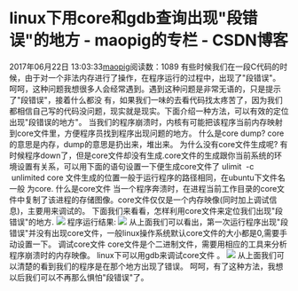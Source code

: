 # linux下用core和gdb查询出现"段错误"的地方 - maopig的专栏 - CSDN博客
2017年06月22日 13:03:33[maopig](https://me.csdn.net/maopig)阅读数：1089
有些时候我们在一段C代码的时候，由于对一个非法内存进行了操作，在程序运行的过程中，出现了"段错误"。
呵呵，这种问题我想很多人会经常遇到。遇到这种问题是非常无语的，只是提示了"段错误"，接着什么都没 有，如果我们一味的去看代码找太疼苦了，因为我们都相信自己写的代码没问题，现实就是现实。下面介绍一种方法，可以有效的定位出现"段错误的地方"。
当我们的程序崩溃时，内核有可能把该程序当前内存映射到core文件里，方便程序员找到程序出现问题的地方。
什么是core dump?
core的意思是内存，dump的意思是扔出来，堆出来。
为什么没有core文件生成呢?
有时候程序down了，但是core文件却没有生成.core文件的生成跟你当前系统的环境设置有关系，可以用下面的语句设置一下便生成core文件了
ulimit  -c  unlimited
core 文件生成的位置一般于运行程序的路径相同，在ubuntu下文件名一般 为core.
什么是core文件
当一个程序奔溃时，在进程当前工作目录的core文件中复制了该进程的存储图像。core文件仅仅是一个内存映像(同时加上调试信息)，主要用来调试的。
下面我们来看看，怎样利用core文件来定位我们出现"段错误"的地方.
![](http://blog.chinaunix.net/attachment/201204/30/26833883_1335798215Bh5b.png)
程序运行结果:
![](http://blog.chinaunix.net/attachment/201204/30/26833883_1335798271yieN.png)
从上面我们可以看出，第一次运行程序出现"段错误"并没有出现core文件，一般linux操作系统默认core文件的大小都是0,需要手动设置一下。
调试core文件
core文件是个二进制文件，需要用相应的工具来分析程序崩溃时的内存映像。
linux下可以用gdb来调试core文件 。
![](http://blog.chinaunix.net/attachment/201204/30/26833883_1335798384GhdP.png)
从上面我们可以清楚的看到我们的程序是在那个地方出现了错误。
呵呵，有了这种方法，我想以后我们可以不再那么惧怕"段错误"了。

